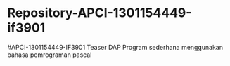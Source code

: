 # Repository-APCI-1301154449-if3901
 #APCI-1301154449-IF3901
            Teaser DAP
            Program sederhana menggunakan bahasa pemrograman pascal
